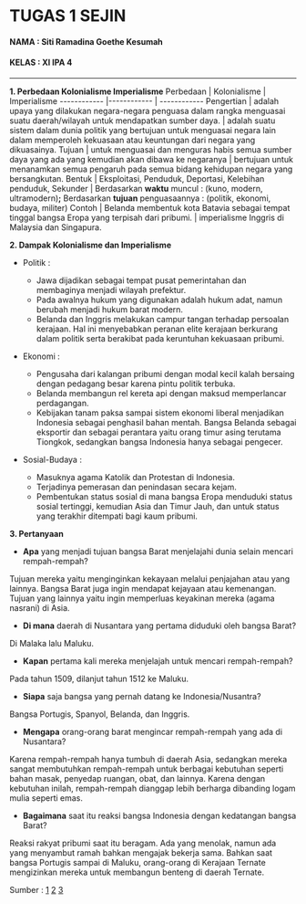# TUGAS 1 SEJIN
#### NAMA : Siti Ramadina Goethe Kesumah
#### KELAS : XI IPA 4

---
**1. Perbedaan Kolonialisme Imperialisme**
Perbedaan | Kolonialisme | Imperialisme
------------ |------------ | ------------
Pengertian | adalah upaya yang dilakukan negara-negara penguasa dalam rangka menguasai suatu daerah/wilayah untuk mendapatkan sumber daya. | adalah suatu sistem dalam dunia politik yang bertujuan untuk menguasai negara lain dalam memperoleh kekuasaan atau keuntungan dari negara yang dikuasainya.
Tujuan | untuk menguasai dan menguras habis semua sumber daya yang ada yang kemudian akan dibawa ke negaranya | bertujuan untuk menanamkan semua pengaruh pada semua bidang kehidupan negara yang bersangkutan. 
Bentuk | Eksploitasi, Penduduk, Deportasi, Kelebihan penduduk, Sekunder | Berdasarkan **waktu** muncul : (kuno, modern, ultramodern)__;__ Berdasarkan **tujuan** penguasaannya : (politik, ekonomi, budaya, militer)
Contoh | Belanda membentuk kota Batavia sebagai tempat tinggal bangsa Eropa yang terpisah dari pribumi. | imperialisme Inggris di Malaysia dan Singapura.


**2. Dampak Kolonialisme dan Imperialisme**
 - Politik : 
    - Jawa dijadikan sebagai tempat pusat pemerintahan dan membaginya menjadi wilayah prefektur.
    - Pada awalnya hukum yang digunakan adalah hukum adat, namun berubah menjadi hukum barat modern.
    - Belanda dan Inggris melakukan campur tangan terhadap persoalan kerajaan. Hal ini menyebabkan peranan elite kerajaan berkurang dalam politik serta berakibat pada keruntuhan kekuasaan pribumi.

  - Ekonomi :
    - Pengusaha dari kalangan pribumi dengan modal kecil kalah bersaing dengan pedagang besar karena pintu politik terbuka.
    - Belanda membangun rel kereta api dengan maksud memperlancar perdagangan.
    - Kebijakan tanam paksa sampai sistem ekonomi liberal menjadikan Indonesia sebagai penghasil bahan mentah. Bangsa Belanda sebagai eksportir dan sebagai perantara yaitu orang timur asing terutama Tiongkok, sedangkan bangsa Indonesia hanya sebagai pengecer.
    
  - Sosial-Budaya : 
    - Masuknya agama Katolik dan Protestan di Indonesia.
    - Terjadinya pemerasan dan penindasan secara kejam.
    - Pembentukan status sosial di mana bangsa Eropa menduduki status sosial tertinggi, kemudian Asia dan Timur Jauh, dan untuk status yang terakhir ditempati bagi kaum pribumi.
  
  **3. Pertanyaan**
  - **Apa** yang menjadi tujuan bangsa Barat menjelajahi dunia selain mencari rempah-rempah?
  
Tujuan mereka yaitu menginginkan kekayaan melalui penjajahan atau yang lainnya. Bangsa Barat juga ingin mendapat kejayaan atau kemenangan. Tujuan yang lainnya yaitu ingin memperluas  keyakinan mereka (agama nasrani) di Asia.


  - **Di mana** daerah di Nusantara yang pertama diduduki oleh bangsa Barat?
  
  Di Malaka lalu Maluku. 
  
  
  - **Kapan** pertama kali mereka menjelajah untuk mencari rempah-rempah?
  
  Pada tahun 1509, dilanjut tahun 1512 ke Maluku. 
  
  
  - **Siapa** saja bangsa yang pernah datang ke Indonesia/Nusantra?
  
  Bangsa Portugis, Spanyol, Belanda, dan Inggris. 
  
  
  - **Mengapa** orang-orang barat mengincar rempah-rempah yang ada di Nusantara?
  
  Karena rempah-rempah hanya tumbuh di daerah Asia, sedangkan mereka sangat membutuhkan rempah-rempah untuk berbagai kebutuhan seperti bahan masak, penyedap ruangan, obat, dan lainnya. Karena dengan kebutuhan inilah, rempah-rempah dianggap lebih berharga dibanding logam mulia seperti emas.
  
  
  - **Bagaimana** saat itu reaksi bangsa Indonesia dengan kedatangan bangsa Barat?
  
  Reaksi rakyat pribumi saat itu beragam. Ada yang menolak, namun ada yang menyambut ramah bahkan mengajak bekerja sama. Bahkan saat bangsa Portugis sampai di Maluku, orang-orang di Kerajaan Ternate mengizinkan mereka untuk membangun benteng di daerah Ternate. 
  
  
  
 Sumber : [1](https://www.kompas.com/skola/read/2020/05/29/200000969/portugis-bangsa-eropa-pertama-yang-masuk-ke-indonesia?page=all)
  [2](https://www.kompas.com/skola/read/2020/02/06/133000069/reaksi-bangsa-indonesia-terhadap-kedatangan-belanda?page=all)
  [3](https://bobo.grid.id/read/08942901/banyak-dicari-penjajah-eropa-mengapa-rempah-rempah-penting?page=all)
